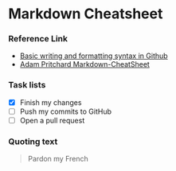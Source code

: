 # Markdown Cheatsheet

### Reference Link
- [Basic writing and formatting syntax in Github](https://help.github.com/articles/basic-writing-and-formatting-syntax/)
- [Adam Pritchard Markdown-CheatSheet](https://github.com/adam-p/markdown-here/wiki/Markdown-Cheatsheet)

### Task lists
- [x] Finish my changes
- [ ] Push my commits to GitHub
- [ ] Open a pull request

### Quoting text
> Pardon my French
